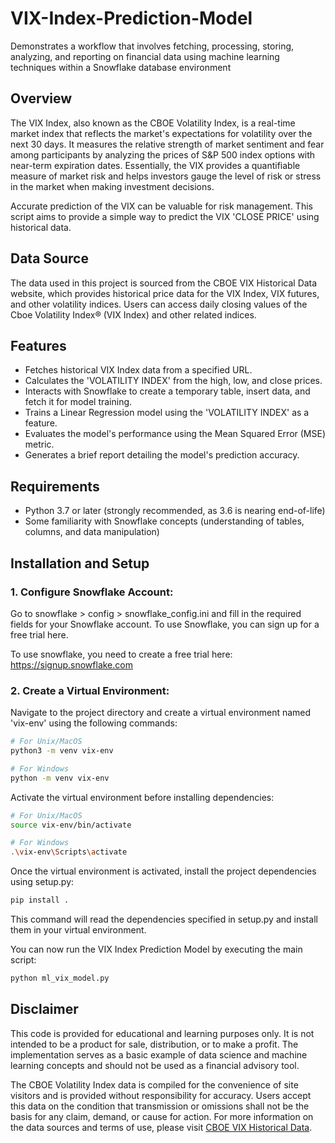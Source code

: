 # VIX-Index-Prediction-Model

Demonstrates a workflow that involves fetching, processing, storing, analyzing, and reporting on financial data using machine learning techniques within a Snowflake database environment

## Overview

The VIX Index, also known as the CBOE Volatility Index, is a real-time market index that reflects the market's expectations for volatility over the next 30 days. It measures the relative strength of market sentiment and fear among participants by analyzing the prices of S&P 500 index options with near-term expiration dates. Essentially, the VIX provides a quantifiable measure of market risk and helps investors gauge the level of risk or stress in the market when making investment decisions.

Accurate prediction of the VIX can be valuable for risk management. This script aims to provide a simple way to predict the VIX 'CLOSE PRICE' using historical data.

## Data Source

The data used in this project is sourced from the CBOE VIX Historical Data website, which provides historical price data for the VIX Index, VIX futures, and other volatility indices. Users can access daily closing values of the Cboe Volatility Index® (VIX Index) and other related indices.

## Features

- Fetches historical VIX Index data from a specified URL.
- Calculates the 'VOLATILITY INDEX' from the high, low, and close prices.
- Interacts with Snowflake to create a temporary table, insert data, and fetch it for model training.
- Trains a Linear Regression model using the 'VOLATILITY INDEX' as a feature.
- Evaluates the model's performance using the Mean Squared Error (MSE) metric.
- Generates a brief report detailing the model's prediction accuracy.

## Requirements

- Python 3.7 or later (strongly recommended, as 3.6 is nearing end-of-life)
- Some familiarity with Snowflake concepts (understanding of tables, columns, and data manipulation)

## Installation and Setup

### 1. Configure Snowflake Account:

Go to snowflake > config > snowflake_config.ini and fill in the required fields for your Snowflake account.
To use Snowflake, you can sign up for a free trial here.

To use snowflake, you need to create a free trial here: https://signup.snowflake.com

### 2. Create a Virtual Environment:
Navigate to the project directory and create a virtual environment named 'vix-env' using the following commands:

```bash
# For Unix/MacOS
python3 -m venv vix-env

# For Windows
python -m venv vix-env
```

Activate the virtual environment before installing dependencies:
```bash
# For Unix/MacOS
source vix-env/bin/activate

# For Windows
.\vix-env\Scripts\activate
```

Once the virtual environment is activated, install the project dependencies using setup.py:
```bash
pip install .
```

This command will read the dependencies specified in setup.py and install them in your virtual environment.

You can now run the VIX Index Prediction Model by executing the main script:

```bash
python ml_vix_model.py
```

## Disclaimer
This code is provided for educational and learning purposes only. It is not intended to be a product for sale, distribution, or to make a profit. The implementation serves as a basic example of data science and machine learning concepts and should not be used as a financial advisory tool.

The CBOE Volatility Index data is compiled for the convenience of site visitors and is provided without responsibility for accuracy. Users accept this data on the condition that transmission or omissions shall not be the basis for any claim, demand, or cause for action. For more information on the data sources and terms of use, please visit [CBOE VIX Historical Data](https://www.cboe.com/tradable_products/vix/vix_historical_data/).
